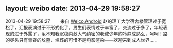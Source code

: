 layout: weibo
date: 2013-04-29 19:58:27
---
2013-04-29 19:58:27  &nbsp;&nbsp;&nbsp;&nbsp;&nbsp;&nbsp; 来自 <a href="http://app.weibo.com/t/feed/l4RWD" rel="nofollow">Weico.Android</a>
赵的理工大学宿舍楼管理过于宽松了，汇报表演过于不形式化了，男生们表情过于丰富了，交流过于多了，年轻表现的过于外露了，汝不知我沉稳内敛大气缜密的老成少年的冷静成熟么，呵呵！路的尽头只有青春的坟墓，埋葬的可惜不是电影渲染——欢迎来到成人世界…… ​​​
